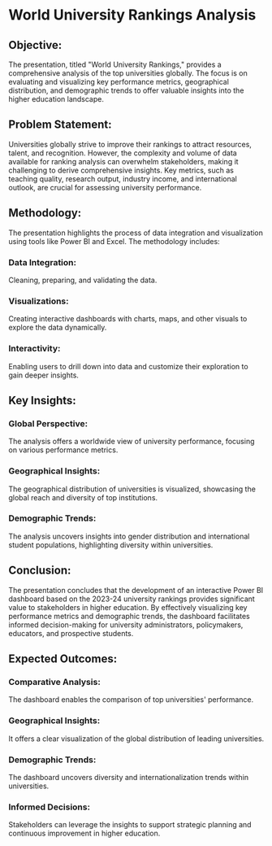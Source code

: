 # World University Rankings Analysis

## Objective:
The presentation, titled "World University Rankings," provides a comprehensive analysis of the top universities globally. The focus is on evaluating and visualizing key performance metrics, geographical distribution, and demographic trends to offer valuable insights into the higher education landscape.

## Problem Statement:

Universities globally strive to improve their rankings to attract resources, talent, and recognition. However, the complexity and volume of data available for ranking analysis can overwhelm stakeholders, making it challenging to derive comprehensive insights. Key metrics, such as teaching quality, research output, industry income, and international outlook, are crucial for assessing university performance.

## Methodology:
The presentation highlights the process of data integration and visualization using tools like Power BI and Excel. The methodology includes:

### Data Integration:
 Cleaning, preparing, and validating the data.

### Visualizations:
 Creating interactive dashboards with charts, maps, and other visuals to explore the data dynamically.

### Interactivity:
 Enabling users to drill down into data and customize their exploration to gain deeper insights.

## Key Insights:

### Global Perspective: 
The analysis offers a worldwide view of university performance, focusing on various performance metrics.

### Geographical Insights: 
The geographical distribution of universities is visualized, showcasing the global reach and diversity of top institutions.

### Demographic Trends: 
The analysis uncovers insights into gender distribution and international student populations, highlighting diversity within universities.

## Conclusion:
The presentation concludes that the development of an interactive Power BI dashboard based on the 2023-24 university rankings provides significant value to stakeholders in higher education. By effectively visualizing key performance metrics and demographic trends, the dashboard facilitates informed decision-making for university administrators, policymakers, educators, and prospective students.

## Expected Outcomes:

### Comparative Analysis: 
The dashboard enables the comparison of top universities' performance.

### Geographical Insights:
It offers a clear visualization of the global distribution of leading universities.

### Demographic Trends: 
The dashboard uncovers diversity and internationalization trends within universities.

### Informed Decisions:
 Stakeholders can leverage the insights to support strategic planning and continuous improvement in higher education.

